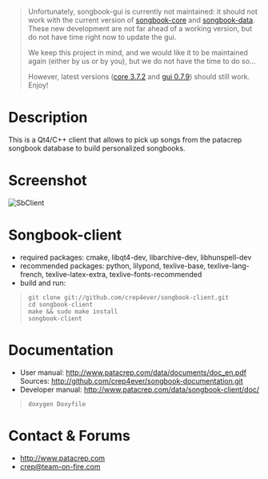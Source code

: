 > Unfortunately, songbook-gui is currently not maintained: it should not work
> with the current version of
> [songbook-core](http://github.com/patacrep/songbook-core) and
> [songbook-data](http://github.com/patacrep/songbook-data). These new
> development are not far ahead of a working version, but do not have time right
> now to update the gui.
> 
> We keep this project in mind, and we would like it to be maintained again
> (either by us or by you), but we do not have the time to do so...
> 
> However, latest versions ([core 3.7.2](https://github.com/patacrep/songbook-core/releases/tag/patacrep_3.7.2) and [gui 0.7.9](https://github.com/patacrep/songbook-gui/releases/tag/0.7.9)) should still work. Enjoy!

# Description
This is a Qt4/C++ client that allows to pick up songs from the patacrep songbook database to build personalized songbooks.

# Screenshot
![SbClient](http://www.patacrep.com/data/images/sbc.png)

# Songbook-client
* required packages: cmake, libqt4-dev, libarchive-dev, libhunspell-dev
* recommended packages: python, lilypond, texlive-base, texlive-lang-french, texlive-latex-extra, texlive-fonts-recommended
* build and run:

>     git clone git://github.com/crep4ever/songbook-client.git
>     cd songbook-client
>     make && sudo make install
>     songbook-client

# Documentation
* User manual: http://www.patacrep.com/data/documents/doc_en.pdf
  Sources: http://github.com/crep4ever/songbook-documentation.git
* Developer manual: http://www.patacrep.com/data/songbook-client/doc/
>     doxygen Doxyfile

# Contact & Forums
* http://www.patacrep.com
* crep@team-on-fire.com
